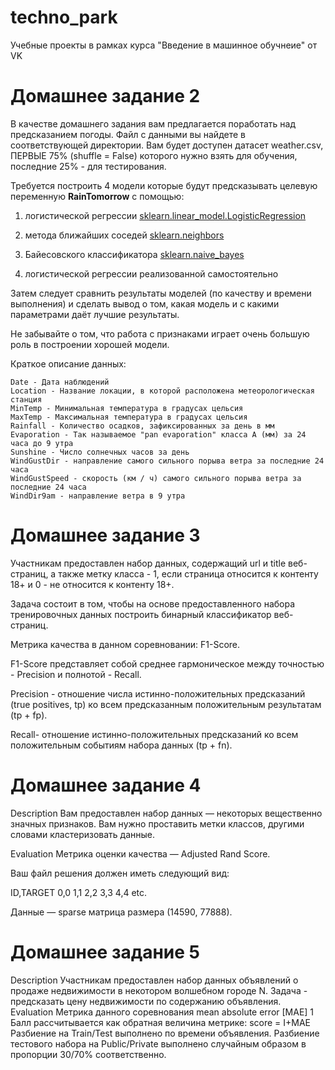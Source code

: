 # techno_park
Учебные проекты в рамках курса "Введение в машинное обучнеие" от VK
# Домашнее задание 2
В качестве домашнего задания вам предлагается поработать над предсказанием погоды. Файл с данными вы найдете в соответствующей директории. Вам будет доступен датасет weather.csv, ПЕРВЫЕ 75% (shuffle = False) которого нужно взять для обучения, последние 25% - для тестирования.

Требуется построить 4 модели которые будут предсказывать целевую переменную <b>RainTomorrow</b> с помощью:

   1. логистической регрессии [sklearn.linear_model.LogisticRegression](https://scikit-learn.org/stable/modules/generated/sklearn.linear_model.LogisticRegression.html#sklearn.linear_model.LogisticRegression)
   
   2. метода ближайших соседей [sklearn.neighbors](https://scikit-learn.org/stable/modules/neighbors.html)
 
   3. Байесовского классификатора [sklearn.naive_bayes](https://scikit-learn.org/stable/modules/naive_bayes.html)
   
   4. логистической регрессии реализованной самостоятельно

Затем следует сравнить результаты моделей (по качеству и времени выполнения) и сделать вывод о том, какая модель и с какими параметрами даёт лучшие результаты.

Не забывайте о том, что работа с признаками играет очень большую роль в построении хорошей модели.

Краткое описание данных:

    Date - Дата наблюдений
    Location - Название локации, в которой расположена метеорологическая станция
    MinTemp - Минимальная температура в градусах цельсия
    MaxTemp - Максимальная температура в градусах цельсия
    Rainfall - Количество осадков, зафиксированных за день в мм
    Evaporation - Так называемое "pan evaporation" класса А (мм) за 24 часа до 9 утра
    Sunshine - Число солнечных часов за день
    WindGustDir - направление самого сильного порыва ветра за последние 24 часа
    WindGustSpeed - скорость (км / ч) самого сильного порыва ветра за последние 24 часа
    WindDir9am - направление ветра в 9 утра
# Домашнее задание 3
Участникам предоставлен набор данных, содержащий url и title веб-страниц, а также метку класса - 1, если страница относится к контенту 18+ и 0 - не относится к контенту 18+.

Задача состоит в том, чтобы на основе предоставленного набора тренировочных данных построить бинарный классификатор веб-страниц.

Метрика качества в данном соревновании: F1-Score.

F1-Score представляет собой среднее гармоническое между точностью - Precision и полнотой - Recall.

Precision - отношение числа истинно-положительных предсказаний (true positives, tp) ко всем предсказанным положительным результатам (tp + fp).

Recall- отношение истинно-положительных предсказаний ко всем положительным событиям набора данных (tp + fn).
# Домашнее задание 4
Description
Вам предоставлен набор данных — некоторых вещественно значных признаков. Вам нужно проставить метки классов, другими словами кластеризовать данные.

Evaluation
Метрика оценки качества — Adjusted Rand Score.

Ваш файл решения должен иметь следующий вид:

ID,TARGET
0,0
1,1
2,2
3,3
4,4
etc.

Данные — sparse матрица размера (14590, 77888).
# Домашнее задание 5
Description
Участникам предоставлен набор данных объявлений о продаже недвижимости в некотором волшебном городе N. Задача - предсказать цену недвижимости по содержанию объявления.
Evaluation
Метрика данного соревнования mean absolute error [MAE]
1
Балл рассчитывается как обратная величина метрике: score = I+MAE
Разбиение на Train/Test выполнено по времени объявления.
Разбиение тестового набора на Public/Private выполнено случайным образом в пропорции 30/70% соответственно.
